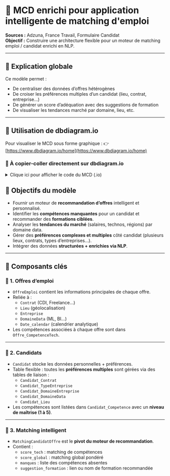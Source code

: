 # 📘 MCD enrichi pour application intelligente de matching d'emploi

**Sources :** Adzuna, France Travail, Formulaire Candidat  
**Objectif :** Construire une architecture flexible pour un moteur de matching emploi / candidat enrichi en NLP.

---

## 🧠 Explication globale

Ce modèle permet :
- De centraliser des données d’offres hétérogènes
- De croiser les préférences multiples d’un candidat (lieu, contrat, entreprise…)
- De générer un score d’adéquation avec des suggestions de formation
- De visualiser les tendances marché par domaine, lieu, etc.

---

## 📎 Utilisation de dbdiagram.io

Pour visualiser le MCD sous forme graphique :
👉 [https://www.dbdiagram.io/home](https://www.dbdiagram.io/home)

### 🔽 À copier-coller directement sur dbdiagram.io



<details>
<summary>Clique ici pour afficher le code du MCD (.io)</summary>



// 🔹 Table des offres d'emploi
Table OffreEmploi {
  id_offre int [pk] // identifiant unique de l'offre (source: id)
  id_contrat int [ref: > Contrat.id_contrat] // FK vers type de contrat
  id_lieu int [ref: > Lieu.id_lieu] // FK vers localisation
  id_date int [ref: > Date_calendar.id_date]
  id_entreprise int [ref: > Entreprise.id_entreprise] // FK vers l'employeur
  id_domaine int [pk] // table domaine 
  titre text // source: (title / intitule)
  description text // source: description
  date_publication datetime // source: created / dateCreation : normalisation du format
  date_mise_a_jour datetime
  source varchar(50) // valeur fixe : "adzuna" ou "france_travail"
  source_url varchar(100)
  niveau_seniorite varchar(20) // ex: Junior, Senior — déduit via NLP sur le titre ou description
  salaire_min int // Adzuna : salary_min | FranceTravail : à extraire via NLP (contexteTravail) : a calculer sur moyenne domaine_data+lieu+seniorité
  salaire_max int // idem
  teletravail_possible boolean // détecté dans le texte (mots clés: "remote", "télétravail", etc.)
  score_attractivite float // score calculé pondérant salaire, techno, remote, contrat, localisation
}


// 🔹 Table des dates 
Table Date_calendar {
  id_date int [pk]
  full_date date // ex: 2025-04-10
  jour int // 1 à 31
  mois int // 1 à 12
  mois_nom varchar(20) // Avril
  trimestre int // 1 à 4
  annee int
  semaine int // numéro de semaine
  jour_semaine varchar(20) // Lundi, Mardi, etc.
}


// 🔹 Table des localisations géographiques
Table Lieu {
  id_lieu int [pk]
  libelle text // ex: "33 - BORDEAUX" — source: location_area / lieuTravail.libelle
  code_postal varchar(10) // à extraire via regex sur libelle
  ville varchar(50) // idem
  departement varchar(50) // idem
  region varchar(50) // Adzuna : location_area_0 | FranceTravail : à construire via mapping CP/region
  pays varchar(50) // valeur fixe : "France"
  latitude float // source directe (France Travail)
  longitude float // idem
}


// 🔹 Table des entreprises
Table Entreprise {
  id_entreprise int [pk]
  nom text // source: company_display_name / entreprise.nom
  id_type_entreprise int [ref: > TypeEntreprise.id_type] // nouveau : FK
  id_domaine_entreprise int [ref: > DomaineEntreprise.id_domaine_ent] // nouveau : FK
  tranche_effectif varchar(50) // source: trancheEffectifEtab (à fiabiliser via API)
}

// 🔹 Type d'entreprise (Start-up, PME, etc.)
Table TypeEntreprise {
  id_type int [pk]
  nom varchar(30) // ex: "Start-up", "PME", "ETI", "Grand Groupe"
}

// 🔹 Domaine d'activité de l'entreprise
Table DomaineEntreprise {
  id_domaine_ent int [pk]
  nom varchar(50) // ex: "Banque", "Retail", "Transport", "Santé", etc.
}


// 🔹 Table des contrats
Table Contrat {
  id_contrat int [pk]
  type_contrat varchar(30) // source: contract_type (CDI, CDD, Freelance) | NLP sur description
  temps_travail varchar(30) // NLP sur contexteTravail ou champ dédié
  alternance boolean // détecté via NLP (présence du mot "alternance")
  horaires text // source: contexteTravail.horaires
}

// 🔹 Table des compétences techniques (standardisées)
Table CompetenceTech {
  id_competence int [pk]
  nom text // extrait via NLP sur description
  type varchar(30) // classification manuelle : langage, outil, framework, cloud...
  
}

// 🔹 Table des formations recommandées
Table Formation {
  id_formation int [pk]
  nom text
  plateforme text // ex: OpenClassrooms, Coursera, Udemy
  cout int // en euros
  niveau text // Débutant, Intermédiaire, Avancé
  duree varchar(30) // ex: "2 semaines", "10h"
  lien text // URL directe
}

// 🔹 Table de liaison Formation <-> Compétence
Table Formation_Competence {
  id_formation int [ref: > Formation.id_formation, primary key]
  id_competence int [ref: > CompetenceTech.id_competence, primary key]
}

// 🔹 Table de liaison Offre <-> Compétence
Table Offre_CompetenceTech {
  id_offre int [ref: > OffreEmploi.id_offre, primary key]
  id_competence int [ref: > CompetenceTech.id_competence, primary key]
  //exigence boolean // A ENLEVER  NLP : si compétence obligatoire ou souhaitée
}


// 🔹 Domaine data (standardisé)
Table DomaineData {
  id_domaine int [pk]
  nom varchar(30) // ex: "ML", "BI", "Data Eng", "Data Analyst", etc.
}


// 🔹 Table de liaison CompétenceTech <-> DomaineData
Table Competence_Domaine {
  id_competence int [ref: > CompetenceTech.id_competence, primary key]
  id_domaine int [ref: > DomaineData.id_domaine, primary key]
  poids int // calcul dynamique en fonction de la tendance du marché. Ex : offre present dans 80% des offres VBI mais 20% du ML . A renfrocer avoir le booleen
  // Cette table permet de relier une compétence à plusieurs domaines
  // Exemple : Python → ML + Data Eng + BI
}



// 🔹 Table des candidats (mise à jour avec des FK vers d'autres tables)
Table Candidat {
  id_candidat int [pk]
  email text // donné utilisateur
  mobilite boolean // l'utilisateur est-il mobile ?
  niveau_experience varchar(30) // Junior, Senior — donné utilisateur
  salaire_min_souhaite int // souhait utilisateur
  remote_souhaite text // ex: "jamais", "1 ou 2j", "remote total" — texte libre
}

// 🔹 Table de liaison Candidat <-> Compétence
Table Candidat_Competence {
  id_candidat int [ref: > Candidat.id_candidat, primary key]
  id_competence int [ref: > CompetenceTech.id_competence, primary key]
  niveau int // niveau perçu ou auto-évalué : 1 (débutant) à 5 (expert)
}


// 🔹 Domaine data préféré du candidat (s'il peut en choisir plusieurs)
Table Candidat_DomaineData {
  id_candidat int [ref: > Candidat.id_candidat, primary key]
  id_domaine int [ref: > DomaineData.id_domaine, primary key]
  // Permet à un candidat d’avoir plusieurs domaines data préférés
}

// 🔹 Localisations préférées du candidat (multi-lieux)
Table Candidat_Lieu {
  id_candidat int [ref: > Candidat.id_candidat, primary key]
  id_lieu int [ref: > Lieu.id_lieu, primary key]
  type_pref varchar(20) // optionnel : "principale", "secondaire", "remote"
}

Table Candidat_Contrat {
  id_candidat int [ref: > Candidat.id_candidat, primary key]
  id_contrat int [ref: > Contrat.id_contrat, primary key]
  // Permet de choisir plusieurs types de contrat souhaités (ex : CDI + Freelance)
}

Table Candidat_TypeEntreprise {
  id_candidat int [ref: > Candidat.id_candidat, primary key]
  id_type int [ref: > TypeEntreprise.id_type, primary key]
  // Ex : je veux bosser en start-up OU ETI
}

Table Candidat_DomaineEntreprise {
  id_candidat int [ref: > Candidat.id_candidat, primary key]
  id_domaine_ent int [ref: > DomaineEntreprise.id_domaine_ent, primary key]
  // Ex : secteurs préférés : Santé + Banque
}


// 🔹 Table de matching entre offre et candidat
Table MatchingCandidatOffre {
  id_matching int [pk]
  id_candidat int [ref: > Candidat.id_candidat]
  id_offre int [ref: > OffreEmploi.id_offre]
  score_global float // score final basé sur plusieurs critères
  score_tech float // score uniquement sur la correspondance des compétences
  manques text // liste des compétences manquantes
  suggestion_formation text // texte libre ou lien vers catalogue
}

</details>


## 🎯 Objectifs du modèle

- Fournir un moteur de **recommandation d’offres** intelligent et personnalisé.
- Identifier les **compétences manquantes** pour un candidat et recommander des **formations ciblées**.
- Analyser les **tendances du marché** (salaires, technos, régions) par domaine data.
- Gérer des **préférences complexes et multiples** côté candidat (plusieurs lieux, contrats, types d’entreprises…).
- Intégrer des données **structurées + enrichies via NLP**.

---

## 🧱 Composants clés

### 🔹 1. Offres d’emploi

- `OffreEmploi` contient les informations principales de chaque offre.
- Reliée à :
  - `Contrat` (CDI, Freelance…)
  - `Lieu` (géolocalisation)
  - `Entreprise`
  - `DomaineData` (ML, BI…)
  - `Date_calendar` (calendrier analytique)
- Les compétences associées à chaque offre sont dans `Offre_CompetenceTech`.

---

### 🔹 2. Candidats

- `Candidat` stocke les données personnelles + préférences.
- Table flexible : toutes les **préférences multiples** sont gérées via des tables de liaison :
  - `Candidat_Contrat`
  - `Candidat_TypeEntreprise`
  - `Candidat_DomaineEntreprise`
  - `Candidat_DomaineData`
  - `Candidat_Lieu`
- Les compétences sont listées dans `Candidat_Competence` avec un **niveau de maîtrise (1 à 5)**.

---

### 🔹 3. Matching intelligent

- `MatchingCandidatOffre` est le **pivot du moteur de recommandation**.
- Contient :
  - `score_tech` : matching de compétences
  - `score_global` : matching global pondéré
  - `manques` : liste des compétences absentes
  - `suggestion_formation` : lien ou nom de formation recommandée
